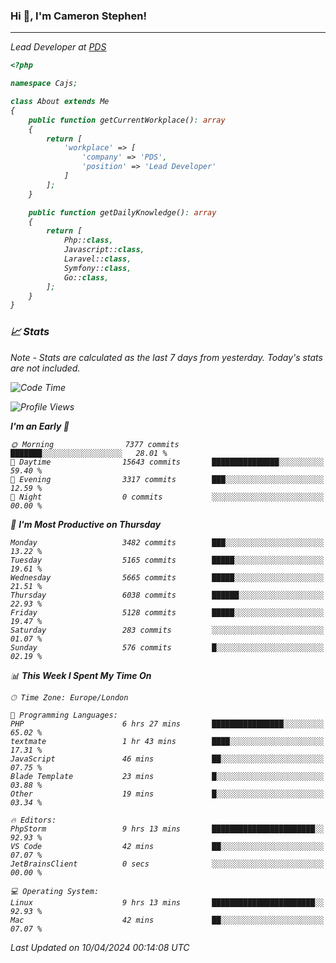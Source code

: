 ### Hi 👋, I'm Cameron Stephen!
<hr>
<p><em>Lead Developer at <a href="https://prindatasolutions.co.uk">PDS</a></p>


```php
<?php

namespace Cajs;

class About extends Me
{
    public function getCurrentWorkplace(): array
    {
        return [
            'workplace' => [
                'company' => 'PDS',
                'position' => 'Lead Developer'
            ]
        ];
    }

    public function getDailyKnowledge(): array
    {
        return [
            Php::class,
            Javascript::class,
            Laravel::class,
            Symfony::class,
            Go::class,
        ];
    }
}
```

### 📈 Stats
<p><em>Note - Stats are calculated as the last 7 days from yesterday. Today's stats are not included.</em></p>


<!--START_SECTION:waka-->
![Code Time](http://img.shields.io/badge/Code%20Time-3%2C756%20hrs%209%20mins-blue)

![Profile Views](http://img.shields.io/badge/Profile%20Views-0-blue)

**I'm an Early 🐤** 

```text
🌞 Morning                7377 commits        ███████░░░░░░░░░░░░░░░░░░   28.01 % 
🌆 Daytime                15643 commits       ███████████████░░░░░░░░░░   59.40 % 
🌃 Evening                3317 commits        ███░░░░░░░░░░░░░░░░░░░░░░   12.59 % 
🌙 Night                  0 commits           ░░░░░░░░░░░░░░░░░░░░░░░░░   00.00 % 
```
📅 **I'm Most Productive on Thursday** 

```text
Monday                   3482 commits        ███░░░░░░░░░░░░░░░░░░░░░░   13.22 % 
Tuesday                  5165 commits        █████░░░░░░░░░░░░░░░░░░░░   19.61 % 
Wednesday                5665 commits        █████░░░░░░░░░░░░░░░░░░░░   21.51 % 
Thursday                 6038 commits        ██████░░░░░░░░░░░░░░░░░░░   22.93 % 
Friday                   5128 commits        █████░░░░░░░░░░░░░░░░░░░░   19.47 % 
Saturday                 283 commits         ░░░░░░░░░░░░░░░░░░░░░░░░░   01.07 % 
Sunday                   576 commits         █░░░░░░░░░░░░░░░░░░░░░░░░   02.19 % 
```


📊 **This Week I Spent My Time On** 

```text
🕑︎ Time Zone: Europe/London

💬 Programming Languages: 
PHP                      6 hrs 27 mins       ████████████████░░░░░░░░░   65.02 % 
textmate                 1 hr 43 mins        ████░░░░░░░░░░░░░░░░░░░░░   17.31 % 
JavaScript               46 mins             ██░░░░░░░░░░░░░░░░░░░░░░░   07.75 % 
Blade Template           23 mins             █░░░░░░░░░░░░░░░░░░░░░░░░   03.88 % 
Other                    19 mins             █░░░░░░░░░░░░░░░░░░░░░░░░   03.34 % 

🔥 Editors: 
PhpStorm                 9 hrs 13 mins       ███████████████████████░░   92.93 % 
VS Code                  42 mins             ██░░░░░░░░░░░░░░░░░░░░░░░   07.07 % 
JetBrainsClient          0 secs              ░░░░░░░░░░░░░░░░░░░░░░░░░   00.00 % 

💻 Operating System: 
Linux                    9 hrs 13 mins       ███████████████████████░░   92.93 % 
Mac                      42 mins             ██░░░░░░░░░░░░░░░░░░░░░░░   07.07 % 
```


 Last Updated on 10/04/2024 00:14:08 UTC
<!--END_SECTION:waka-->
